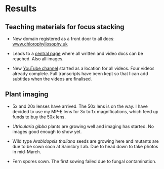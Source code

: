 

# Results

## Teaching materials for focus stacking

- New domain registered as a front door to all docs: www.chlorophyllosophy.uk

- Leads to a <a href="http://chlorophyllosophyimages.blogspot.co.uk/2017/12/focus-stacking-setup.html">central page</a> where all written and video docs can be reached. Also all images. 

- New <a href="https://www.youtube.com/channel/UC9c4s_Co4rjb-4WGpaS0gHQ?view_as=subscriber">YouTube channel</a> started as a location for all videos. Four videos already complete. Full transcripts have been kept so that I can add subtitles when the videos are finalised. 

## Plant imaging

- 5x and 20x lenses have arrived. The 50x lens is on the way. I have decided to use my MP-E lens for 3x to 1x magnifications, which feed up funds to buy the 50x lens. 

- <i>Utricularia gibba</i> plants are growing well and imaging has started. No images good enough to show yet. 

- Wild type <i>Arabidopsis thaliana</i> seeds are growing here and mutants are due to be sown soon at Sainsbry Lab. Due to head down to take photos in mid-March. 

- Fern spores sown. The first sowing failed due to fungal contamination. 
